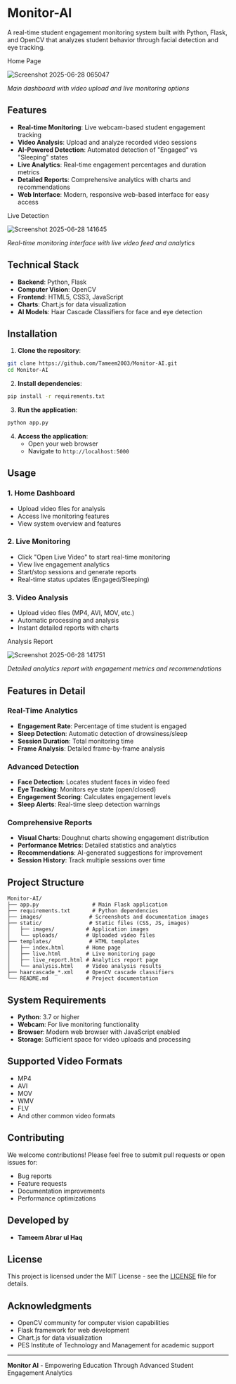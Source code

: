 # Monitor-AI

A real-time student engagement monitoring system built with Python, Flask, and OpenCV that analyzes student behavior through facial detection and eye tracking.

Home Page

![Screenshot 2025-06-28 065047](https://github.com/user-attachments/assets/a1bf3b73-7ec6-4b93-aed6-fc720b42b1d3)

*Main dashboard with video upload and live monitoring options*

## Features

- **Real-time Monitoring**: Live webcam-based student engagement tracking
- **Video Analysis**: Upload and analyze recorded video sessions
- **AI-Powered Detection**: Automated detection of "Engaged" vs "Sleeping" states
- **Live Analytics**: Real-time engagement percentages and duration metrics
- **Detailed Reports**: Comprehensive analytics with charts and recommendations
- **Web Interface**: Modern, responsive web-based interface for easy access

Live Detection

![Screenshot 2025-06-28 141645](https://github.com/user-attachments/assets/3fcf8597-7e29-4fa1-b73e-ae12856ab673)

*Real-time monitoring interface with live video feed and analytics*

## Technical Stack

- **Backend**: Python, Flask
- **Computer Vision**: OpenCV
- **Frontend**: HTML5, CSS3, JavaScript
- **Charts**: Chart.js for data visualization
- **AI Models**: Haar Cascade Classifiers for face and eye detection

## Installation

1. **Clone the repository**:
```bash
git clone https://github.com/Tameem2003/Monitor-AI.git
cd Monitor-AI
```

2. **Install dependencies**:
```bash
pip install -r requirements.txt
```

3. **Run the application**:
```bash
python app.py
```

4. **Access the application**:
   - Open your web browser
   - Navigate to `http://localhost:5000`

## Usage

### 1. Home Dashboard
- Upload video files for analysis
- Access live monitoring features
- View system overview and features

### 2. Live Monitoring
- Click "Open Live Video" to start real-time monitoring
- View live engagement analytics
- Start/stop sessions and generate reports
- Real-time status updates (Engaged/Sleeping)

### 3. Video Analysis
- Upload video files (MP4, AVI, MOV, etc.)
- Automatic processing and analysis
- Instant detailed reports with charts

Analysis Report

![Screenshot 2025-06-28 141751](https://github.com/user-attachments/assets/3545a220-67cb-450f-ba57-f291f34c04a6)

*Detailed analytics report with engagement metrics and recommendations*

## Features in Detail

### Real-Time Analytics
- **Engagement Rate**: Percentage of time student is engaged
- **Sleep Detection**: Automatic detection of drowsiness/sleep
- **Session Duration**: Total monitoring time
- **Frame Analysis**: Detailed frame-by-frame analysis

### Advanced Detection
- **Face Detection**: Locates student faces in video feed
- **Eye Tracking**: Monitors eye state (open/closed)
- **Engagement Scoring**: Calculates engagement levels
- **Sleep Alerts**: Real-time sleep detection warnings

### Comprehensive Reports
- **Visual Charts**: Doughnut charts showing engagement distribution
- **Performance Metrics**: Detailed statistics and analytics
- **Recommendations**: AI-generated suggestions for improvement
- **Session History**: Track multiple sessions over time

## Project Structure

```
Monitor-AI/
├── app.py                 # Main Flask application
├── requirements.txt       # Python dependencies
├── images/               # Screenshots and documentation images
├── static/               # Static files (CSS, JS, images)
│   ├── images/          # Application images
│   └── uploads/         # Uploaded video files
├── templates/            # HTML templates
│   ├── index.html       # Home page
│   ├── live.html        # Live monitoring page
│   ├── live_report.html # Analytics report page
│   └── analysis.html    # Video analysis results
├── haarcascade_*.xml    # OpenCV cascade classifiers
└── README.md            # Project documentation
```

## System Requirements

- **Python**: 3.7 or higher
- **Webcam**: For live monitoring functionality
- **Browser**: Modern web browser with JavaScript enabled
- **Storage**: Sufficient space for video uploads and processing

## Supported Video Formats

- MP4
- AVI
- MOV
- WMV
- FLV
- And other common video formats

## Contributing

We welcome contributions! Please feel free to submit pull requests or open issues for:

- Bug reports
- Feature requests
- Documentation improvements
- Performance optimizations

## Developed by
- **Tameem Abrar ul Haq** 

## License

This project is licensed under the MIT License - see the [LICENSE](LICENSE) file for details.

## Acknowledgments

- OpenCV community for computer vision capabilities
- Flask framework for web development
- Chart.js for data visualization
- PES Institute of Technology and Management for academic support

---

**Monitor AI** - Empowering Education Through Advanced Student Engagement Analytics
